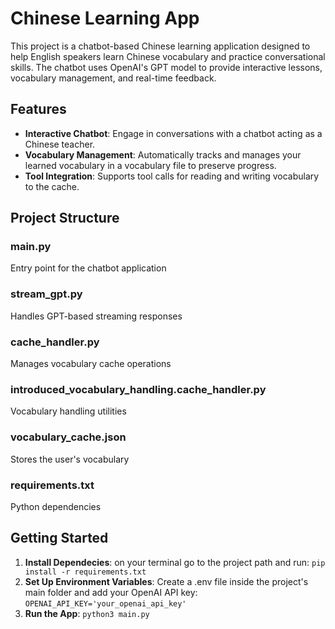 # Chinese Learning App

This project is a chatbot-based Chinese learning application designed to help English speakers learn Chinese vocabulary and practice conversational skills. The chatbot uses OpenAI's GPT model to provide interactive lessons, vocabulary management, and real-time feedback.

## Features

- **Interactive Chatbot**: Engage in conversations with a chatbot acting as a Chinese teacher.
- **Vocabulary Management**: Automatically tracks and manages your learned vocabulary in a vocabulary file to preserve progress.
- **Tool Integration**: Supports tool calls for reading and writing vocabulary to the cache.


## Project Structure

### main.py 
Entry point for the chatbot application 

### stream_gpt.py
Handles GPT-based streaming responses 

### cache_handler.py
Manages vocabulary cache operations 

### introduced_vocabulary_handling.cache_handler.py
Vocabulary handling utilities

### vocabulary_cache.json
Stores the user's vocabulary

### requirements.txt
Python dependencies

## Getting Started
1. **Install Dependecies**: on your terminal go to the project path and run: ```pip install -r requirements.txt```
2. **Set Up Environment Variables**: Create a .env file inside the project's main folder and add your OpenAI API key: ```OPENAI_API_KEY='your_openai_api_key'```
3. **Run the App**: ```python3 main.py```



